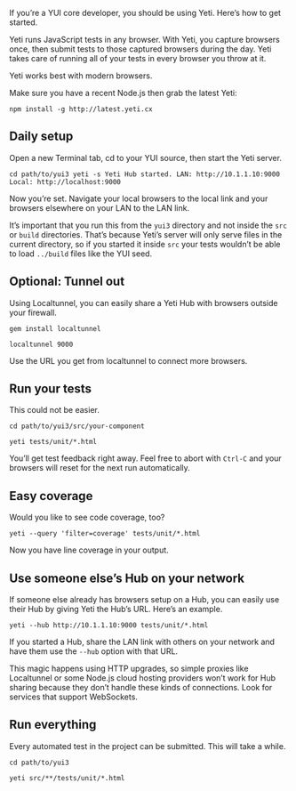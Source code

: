 If you’re a YUI core developer, you should be using Yeti. Here’s how to get started.

Yeti runs JavaScript tests in any browser. With Yeti, you capture browsers once, then submit tests to those captured browsers during the day. Yeti takes care of running all of your tests in every browser you throw at it.

Yeti works best with modern browsers.

Make sure you have a recent Node.js then grab the latest Yeti:

`npm install -g http://latest.yeti.cx`

## Daily setup
Open a new Terminal tab, cd to your YUI source, then start the Yeti server.

`cd path/to/yui3
yeti -s
Yeti Hub started. LAN: http://10.1.1.10:9000
                  Local: http://localhost:9000`

Now you’re set. Navigate your local browsers to the local link and your browsers elsewhere on your LAN to the LAN link.

It’s important that you run this from the `yui3` directory and not inside the `src` or `build` directories. That’s because Yeti’s server will only serve files in the current directory, so if you started it inside `src` your tests wouldn’t be able to load `../build` files like the YUI seed.

## Optional: Tunnel out
Using Localtunnel, you can easily share a Yeti Hub with browsers outside your firewall.

`gem install localtunnel`

`localtunnel 9000`

Use the URL you get from localtunnel to connect more browsers.

## Run your tests
This could not be easier.

`cd path/to/yui3/src/your-component`

`yeti tests/unit/*.html`

You’ll get test feedback right away. Feel free to abort with `Ctrl-C` and your browsers will reset for the next run automatically.

## Easy coverage
Would you like to see code coverage, too?

`yeti --query 'filter=coverage' tests/unit/*.html`

Now you have line coverage in your output.

## Use someone else’s Hub on your network
If someone else already has browsers setup on a Hub, you can easily use their Hub by giving Yeti the Hub’s URL. Here’s an example.

`yeti --hub http://10.1.1.10:9000 tests/unit/*.html`

If you started a Hub, share the LAN link with others on your network and have them use the `--hub` option with that URL.

This magic happens using HTTP upgrades, so simple proxies like Localtunnel or some Node.js cloud hosting providers won’t work for Hub sharing because they don’t handle these kinds of connections. Look for services that support WebSockets.

## Run everything
Every automated test in the project can be submitted. This will take a while.

`cd path/to/yui3`

`yeti src/**/tests/unit/*.html`






